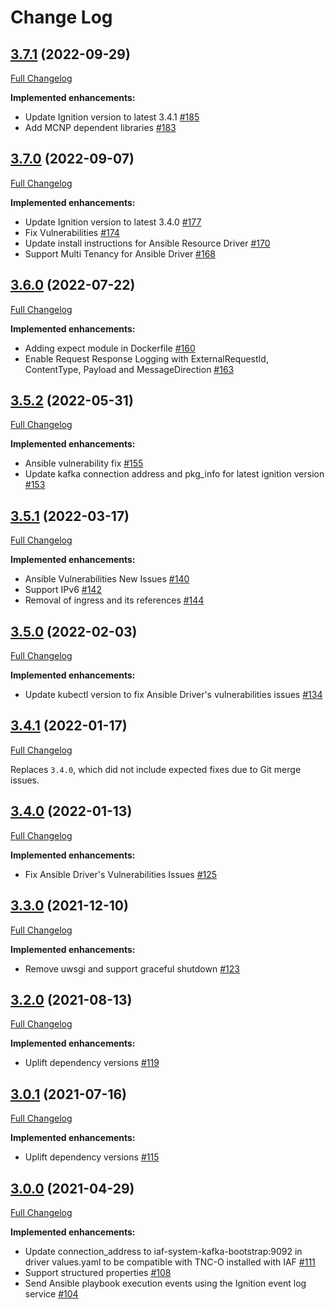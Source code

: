 # Change Log

## [3.7.1](https://github.com/IBM/ansible-lifecycle-driver/tree/3.7.1) (2022-09-29)
[Full Changelog](https://github.com/IBM/ansible-lifecycle-driver/compare/3.7.0...3.7.1)

**Implemented enhancements:**
- Update Ignition version to latest 3.4.1 [\#185](https://github.com/IBM/ansible-lifecycle-driver/issues/185)
- Add MCNP dependent libraries [\#183](https://github.com/IBM/ansible-lifecycle-driver/issues/183)

## [3.7.0](https://github.com/IBM/ansible-lifecycle-driver/tree/3.7.0) (2022-09-07)
[Full Changelog](https://github.com/IBM/ansible-lifecycle-driver/compare/3.6.0...3.7.0)

**Implemented enhancements:**
- Update Ignition version to latest 3.4.0 [\#177](https://github.com/IBM/ansible-lifecycle-driver/issues/177)
- Fix Vulnerabilities [\#174](https://github.com/IBM/ansible-lifecycle-driver/issues/174)
- Update install instructions for Ansible Resource Driver [\#170](https://github.com/IBM/ansible-lifecycle-driver/issues/170)
- Support Multi Tenancy for Ansible Driver [\#168](https://github.com/IBM/ansible-lifecycle-driver/issues/168)

## [3.6.0](https://github.com/IBM/ansible-lifecycle-driver/tree/3.6.0) (2022-07-22)
[Full Changelog](https://github.com/IBM/ansible-lifecycle-driver/compare/3.5.2...3.6.0)

**Implemented enhancements:**
- Adding expect module in Dockerfile [\#160](https://github.com/IBM/ansible-lifecycle-driver/issues/160)
- Enable Request Response Logging with ExternalRequestId, ContentType, Payload and MessageDirection [\#163](https://github.com/IBM/ansible-lifecycle-driver/issues/163)

## [3.5.2](https://github.com/IBM/ansible-lifecycle-driver/tree/3.5.2) (2022-05-31)
[Full Changelog](https://github.com/IBM/ansible-lifecycle-driver/compare/3.5.1...3.5.2)

**Implemented enhancements:**
- Ansible vulnerability fix  [\#155](https://github.com/IBM/ansible-lifecycle-driver/issues/155)
- Update kafka connection address and pkg_info for latest ignition version  [\#153](https://github.com/IBM/ansible-lifecycle-driver/issues/153)

## [3.5.1](https://github.com/IBM/ansible-lifecycle-driver/tree/3.5.1) (2022-03-17)
[Full Changelog](https://github.com/IBM/ansible-lifecycle-driver/compare/3.5.0...3.5.1)

**Implemented enhancements:**
- Ansible Vulnerabilities New Issues  [\#140](https://github.com/IBM/ansible-lifecycle-driver/issues/140)
- Support IPv6  [\#142](https://github.com/IBM/ansible-lifecycle-driver/issues/142)
- Removal of ingress and its references  [\#144](https://github.com/IBM/ansible-lifecycle-driver/issues/144)

## [3.5.0](https://github.com/IBM/ansible-lifecycle-driver/tree/3.5.0) (2022-02-03)
[Full Changelog](https://github.com/IBM/ansible-lifecycle-driver/compare/3.4.1...3.5.0)

**Implemented enhancements:**
- Update kubectl version to fix Ansible Driver's vulnerabilities issues [\#134](https://github.com/IBM/ansible-lifecycle-driver/issues/134)

## [3.4.1](https://github.com/IBM/ansible-lifecycle-driver/tree/3.4.1) (2022-01-17)
[Full Changelog](https://github.com/IBM/ansible-lifecycle-driver/compare/3.4.0...3.4.1)

Replaces `3.4.0`, which did not include expected fixes due to Git merge issues.

## [3.4.0](https://github.com/IBM/ansible-lifecycle-driver/tree/3.4.0) (2022-01-13)
[Full Changelog](https://github.com/IBM/ansible-lifecycle-driver/compare/3.3.0...3.4.0)

**Implemented enhancements:**
- Fix Ansible Driver's Vulnerabilities Issues [\#125](https://github.com/IBM/ansible-lifecycle-driver/issues/125)

## [3.3.0](https://github.com/IBM/ansible-lifecycle-driver/tree/3.3.0) (2021-12-10)
[Full Changelog](https://github.com/IBM/ansible-lifecycle-driver/compare/3.2.0...3.3.0)

**Implemented enhancements:**
- Remove uwsgi and support graceful shutdown [\#123](https://github.com/IBM/ansible-lifecycle-driver/issues/123)

## [3.2.0](https://github.com/IBM/ansible-lifecycle-driver/tree/3.2.0) (2021-08-13)
[Full Changelog](https://github.com/IBM/ansible-lifecycle-driver/compare/3.1.0...3.2.0)

**Implemented enhancements:**
- Uplift dependency versions [\#119](https://github.com/IBM/ansible-lifecycle-driver/issues/119)

## [3.0.1](https://github.com/IBM/ansible-lifecycle-driver/tree/3.0.1) (2021-07-16)
[Full Changelog](https://github.com/IBM/ansible-lifecycle-driver/compare/3.0.0...3.0.1)

**Implemented enhancements:**
- Uplift dependency versions [\#115](https://github.com/IBM/ansible-lifecycle-driver/issues/115)

## [3.0.0](https://github.com/IBM/ansible-lifecycle-driver/tree/3.0.0) (2021-04-29)
[Full Changelog](https://github.com/IBM/ansible-lifecycle-driver/compare/2.1.0...3.0.0)

**Implemented enhancements:**
- Update connection_address to iaf-system-kafka-bootstrap:9092 in driver values.yaml to be compatible with TNC-O installed with IAF [\#111](https://github.com/IBM/ansible-lifecycle-driver/issues/76)
- Support structured properties [\#108](https://github.com/IBM/ansible-lifecycle-driver/issues/108)
- Send Ansible playbook execution events using the Ignition event log service [\#104](https://github.com/IBM/ansible-lifecycle-driver/issues/104)
